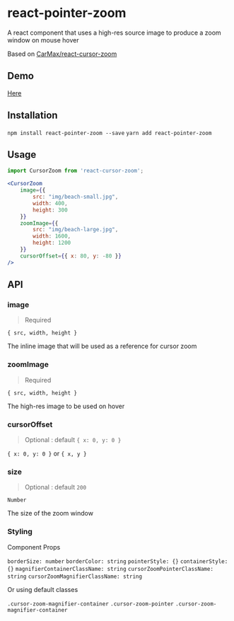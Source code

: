 # react-pointer-zoom 

A react component that uses a high-res source image to produce a zoom window on mouse hover

Based on [CarMax/react-cursor-zoom](https://github.com/CarMax/react-cursor-zoom)

## Demo

[Here](http://carmax.github.io/react-cursor-zoom/)

## Installation

`npm install react-pointer-zoom --save`
`yarn add react-pointer-zoom`


## Usage


```jsx
import CursorZoom from 'react-cursor-zoom';

<CursorZoom
    image={{
        src: "img/beach-small.jpg",
        width: 400,
        height: 300
    }}
    zoomImage={{
        src: "img/beach-large.jpg",
        width: 1600,
        height: 1200
    }}
    cursorOffset={{ x: 80, y: -80 }}
/>
```

## API

### image

> Required

`{ src, width, height }`

The inline image that will be used as a reference for cursor zoom

### zoomImage

> Required

`{ src, width, height }`

The high-res image to be used on hover

### cursorOffset

> Optional : default `{ x: 0, y: 0 }`

 `{ x: 0, y: 0 }` or `{ x, y }`

### size

> Optional : default `200`

`Number`

The size of the zoom window

### Styling

Component Props

`borderSize: number`
`borderColor: string`
`pointerStyle: {}`
`containerStyle: {}`
`magnifierContainerClassName: string`
`cursorZoomPointerClassName: string`
`cursorZoomMagnifierClassName: string`

Or using default classes

`.cursor-zoom-magnifier-container`
`.cursor-zoom-pointer`
`.cursor-zoom-magnifier-container`


